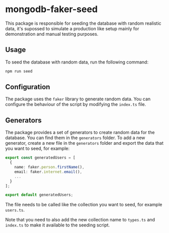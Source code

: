 # mongodb-faker-seed

This package is responsible for seeding the database with random realistic data, it's supossed to simulate a production like setup mainly for demonstration and manual testing purposes.

## Usage

To seed the database with random data, run the following command:

```bash
npm run seed
```

## Configuration

The package uses the `faker` library to generate random data. You can configure the behaviour of the script by modifying the `index.ts` file.

## Generators

The package provides a set of generators to create random data for the database. You can find them in the `generators` folder.
To add a new generator, create a new file in the `generators` folder and export the data that you want to seed, for example:

```typescript
export const generatedUsers = [
  {
    name: faker.person.firstName(),
    email: faker.internet.email(),
    ...
  }
];

export default generatedUsers;
```

The file needs to be called like the collection you want to seed, for example `users.ts`.

Note that you need to also add the new collection name to `types.ts` and `index.ts` to make it available to the seeding script.
